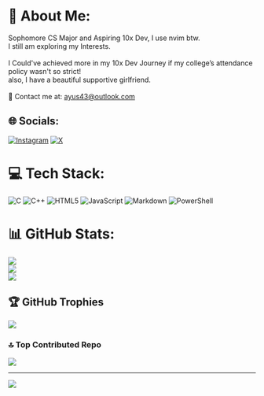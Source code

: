 # 💫 About Me:
Sophomore CS Major and Aspiring 10x Dev, I use nvim btw. <br>I still am exploring my Interests.<br><br>I Could've achieved more in my 10x Dev Journey if my college’s attendance policy wasn't so strict!<br>also, I have a beautiful supportive girlfriend.<br><br>📧 Contact me at: ayus43@outlook.com


## 🌐 Socials:
[![Instagram](https://img.shields.io/badge/Instagram-%23E4405F.svg?logo=Instagram&logoColor=white)](https://instagram.com/neoayus) [![X](https://img.shields.io/badge/X-black.svg?logo=X&logoColor=white)](https://x.com/neoayus) 

# 💻 Tech Stack:
![C](https://img.shields.io/badge/c-%2300599C.svg?style=plastic&logo=c&logoColor=white) ![C++](https://img.shields.io/badge/c++-%2300599C.svg?style=plastic&logo=c%2B%2B&logoColor=white) ![HTML5](https://img.shields.io/badge/html5-%23E34F26.svg?style=plastic&logo=html5&logoColor=white) ![JavaScript](https://img.shields.io/badge/javascript-%23323330.svg?style=plastic&logo=javascript&logoColor=%23F7DF1E) ![Markdown](https://img.shields.io/badge/markdown-%23000000.svg?style=plastic&logo=markdown&logoColor=white) ![PowerShell](https://img.shields.io/badge/PowerShell-%235391FE.svg?style=plastic&logo=powershell&logoColor=white)
# 📊 GitHub Stats:
![](https://github-readme-stats.vercel.app/api?username=neoayus&theme=dark&hide_border=false&include_all_commits=false&count_private=false)<br/>
![](https://github-readme-streak-stats.herokuapp.com/?user=neoayus&theme=dark&hide_border=false)<br/>
![](https://github-readme-stats.vercel.app/api/top-langs/?username=neoayus&theme=dark&hide_border=false&include_all_commits=false&count_private=false&layout=compact)

## 🏆 GitHub Trophies
![](https://github-profile-trophy.vercel.app/?username=neoayus&theme=transparent&no-frame=true&no-bg=false&margin-w=4)

### 🔝 Top Contributed Repo
![](https://github-contributor-stats.vercel.app/api?username=neoayus&limit=5&theme=dark&combine_all_yearly_contributions=true)

---
[![](https://visitcount.itsvg.in/api?id=neoayus&icon=2&color=3)](https://visitcount.itsvg.in)

<!-- Proudly created with GPRM ( https://gprm.itsvg.in ) -->
